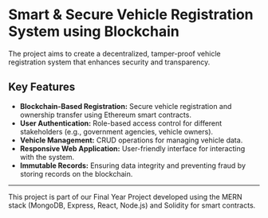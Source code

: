 # Smart & Secure Vehicle Registration System using Blockchain

The project aims to create a decentralized, tamper-proof vehicle registration system that enhances security and transparency.

## Key Features

- **Blockchain-Based Registration:** Secure vehicle registration and ownership transfer using Ethereum smart contracts.
- **User Authentication:** Role-based access control for different stakeholders (e.g., government agencies, vehicle owners).
- **Vehicle Management:** CRUD operations for managing vehicle data.
- **Responsive Web Application:** User-friendly interface for interacting with the system.
- **Immutable Records:** Ensuring data integrity and preventing fraud by storing records on the blockchain.

---

This project is part of our Final Year Project developed using the MERN stack (MongoDB, Express, React, Node.js) and Solidity for smart contracts.
